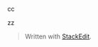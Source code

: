 
cc

zz

> Written with [StackEdit](https://stackedit.io/).
<!--stackedit_data:
eyJoaXN0b3J5IjpbMzg0MzIxNjBdfQ==
-->